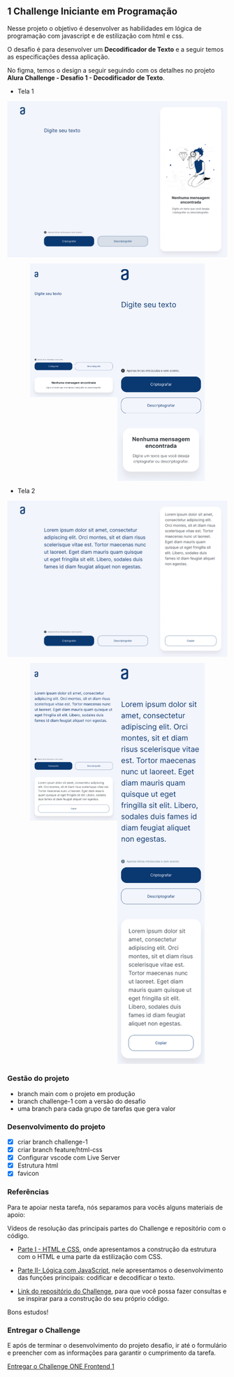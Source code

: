 ## 1 Challenge Iniciante em Programação

Nesse projeto o objetivo é desenvolver as habilidades em lógica de programação com javascript e de estilização com html e css.

O desafio é para desenvolver um **Decodificador de Texto** e a seguir temos as especificações dessa aplicação.

No figma, temos o design a seguir seguindo com os detalhes no projeto 
**Alura Challenge - Desafio 1 - Decodificador de Texto**.

- Tela 1
<p align="center" style="display: flex; align-items: flex-start; justify-content: center;">
  <img alt="programa-one" title="#programa-one" src="./.github/decodificador-1-desktop.jpg" width="600px"> 
</p> 
<p align="center" style="display: flex; align-items: flex-start; justify-content: center;">  
  <img alt="programa-one" title="#programa-one" src="./.github/decodificador-1-tablet.jpg" width="200px"> 
  <img alt="programa-one" title="#programa-one" src="./.github/decodificador-1-celular.jpg" width="200px"> 
</p> 

- Tela 2
<p align="center" style="display: flex; align-items: flex-start; justify-content: center;">
  <img alt="programa-one" title="#programa-one" src="./.github/decodificador-2-desktop.jpg" width="600px">  
</p> 
<p align="center" style="display: flex; align-items: flex-start; justify-content: center;">  
  <img alt="programa-one" title="#programa-one" src="./.github/decodificador-2-tablet.jpg" width="200px"> 
  <img alt="programa-one" title="#programa-one" src="./.github/decodificador-2-celular.jpg" width="200px"> 
</p> 

### Gestão do projeto

- branch main com o projeto em produção
- branch challenge-1 com a versão do desafio
- uma branch para cada grupo de tarefas que gera valor

### Desenvolvimento do projeto

- [x] criar branch challenge-1
- [x] criar branch feature/html-css
- [x] Configurar vscode com Live Server
- [x] Estrutura html
- [x] favicon

### Referências

Para te apoiar nesta tarefa, nós separamos para vocês alguns materiais de apoio:

Vídeos de resolução das principais partes do Challenge e repositório com o código.

- [Parte I - HTML e CSS](https://www.youtube.com/watch?v=04QvWw4aHlk), onde apresentamos a construção da estrutura com o HTML e uma parte da estilização com CSS.

- [Parte II- Lógica com JavaScript](https://www.youtube.com/watch?v=e3PasHJMIF8), nele apresentamos o desenvolvimento das funções principais: codificar e decodificar o texto.

- [Link do repositório do Challenge](https://github.com/logica-programacion/Solucao-Challenge-Decodificador), para que você possa fazer consultas e se inspirar para a construção do seu próprio código.

Bons estudos!

### Entregar o Challenge

E após de terminar o desenvolvimento do projeto desafio, ir até o formulário e preencher com as informações para garantir o cumprimento da tarefa.

[Entregar o Challenge ONE Frontend 1](https://www.alura.com.br/challenges/challenge-one-logica?_gl=1*d6aw5u*_ga*MTQ5OTEwMDY5NC4xNjc1MzYyNDA4*_ga_59FP0KYKSM*MTY5MDk3NjI3MS44NS4xLjE2OTA5NzcwMzQuMC4wLjA.*_fplc*UEtFNk96SVRjN3hVOCUyQmhOeXQxJTJGSGhxV0NZQzIlMkZoSUptMTM3bDBzTkklMkJBJTJGZUlTaXZ0N2xXcjN6aFc5eHAxSk80TTZrOTVpaExYdyUyQldxNyUyQkZQQWJLRXpGejc4V1cyNm5MJTJGUTBjOUVUaXdRY0F6MDJKU1hIZU9ZN3dFTUtJZyUzRCUzRA..)
